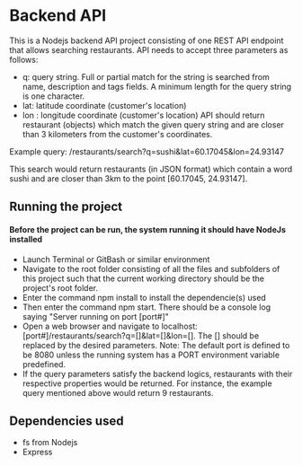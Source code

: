 # Backend API
This is a Nodejs backend API project consisting of one REST API endpoint that allows searching restaurants. 
API needs to accept three parameters as follows:
* q: query string. Full or partial match for the string is searched from name, description and tags fields. A minimum length for the query string is one character.
* lat: latitude coordinate (customer's location)
* lon : longitude coordinate (customer's location)
API should return restaurant (objects) which match the given query string and are closer than 3 kilometers from the customer's coordinates.

Example query:
/restaurants/search?q=sushi&lat=60.17045&lon=24.93147

This search would return restaurants (in JSON format) which contain a word sushi and are closer than 3km to the point [60.17045, 24.93147].

## Running the project
#### Before the project can be run, the system running it should have NodeJs installed
* Launch Terminal or GitBash or similar environment
* Navigate to the root folder consisting of all the files and subfolders of this project such that the current working directory should be the project's root folder.
* Enter the command npm install to install the dependencie(s) used
* Then enter the command npm start. There  should be a console log saying "Server running on port [port#]"
* Open a web browser and navigate to localhost:[port#]/restaurants/search?q=[]&lat=[]&lon=[]. The [] should be replaced by the desired parameters. Note: The default port is defined to be 8080 unless the running system has a PORT environment variable predefined.
* If the query parameters satisfy the backend logics, restaurants with their respective properties would be returned. For instance, the example query mentioned above would return 9 restaurants.

## Dependencies used
* fs from Nodejs
* Express
